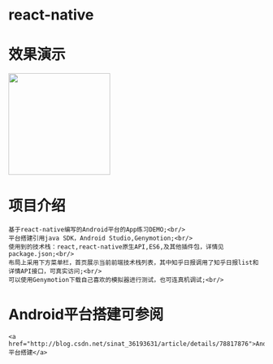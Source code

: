 ﻿# react-native
# 效果演示
 <img src="https://github.com/yangdongMC/react-native/blob/master/images/gif.gif" width="200" float="left"/> 

# 项目介绍
    基于react-native编写的Android平台的App练习DEMO;<br/>
    平台搭建引用java SDK，Android Studio,Genymotion;<br/>
    使用到的技术栈：react,react-native原生API,ES6,及其他插件包，详情见package.json;<br/>
    布局上采用下方菜单栏，首页展示当前前端技术栈列表，其中知乎日报调用了知乎日报list和详情API接口，可真实访问;<br/>
    可以使用Genymotion下载自己喜欢的模拟器进行测试，也可连真机调试;<br/>

# Android平台搭建可参阅
    <a href="http://blog.csdn.net/sinat_36193631/article/details/78817876">Android平台搭建</a>
